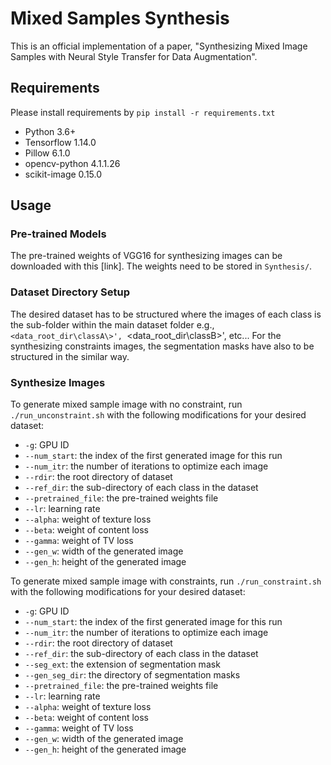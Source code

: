 # Mixed Samples Synthesis

This is an official implementation of a paper, "Synthesizing Mixed Image Samples with Neural Style Transfer for Data Augmentation".

## Requirements
Please install requirements by `pip install -r requirements.txt`

- Python 3.6+
- Tensorflow 1.14.0
- Pillow 6.1.0
- opencv-python 4.1.1.26
- scikit-image 0.15.0 

## Usage
### Pre-trained Models
The pre-trained weights of VGG16 for synthesizing images can be downloaded with this [link]. The weights need to be stored in `Synthesis/`.

### Dataset Directory Setup
The desired dataset has to be structured where the images of each class is the sub-folder within the main dataset folder e.g., `<data_root_dir\classA\>', `<data_root_dir\classB\>', etc... For the synthesizing constraints images, the segmentation masks have also to be structured in the similar way.

### Synthesize Images
To generate mixed sample image with no constraint, run `./run_unconstraint.sh` with the following modifications for your desired dataset:

* `-g`: GPU ID 
* `--num_start`: the index of the first generated image for this run
* `--num_itr`: the number of iterations to optimize each image
* `--rdir`: the root directory of dataset
* `--ref_dir`: the sub-directory of each class in the dataset
* `--pretrained_file`: the pre-trained weights file
* `--lr`: learning rate
* `--alpha`: weight of texture loss
* `--beta`: weight of content loss
* `--gamma`: weight of TV loss
* `--gen_w`: width of the generated image
* `--gen_h`: height of the generated image

To generate mixed sample image with constraints, run `./run_constraint.sh` with the following modifications for your desired dataset:

* `-g`: GPU ID 
* `--num_start`: the index of the first generated image for this run
* `--num_itr`: the number of iterations to optimize each image
* `--rdir`: the root directory of dataset
* `--ref_dir`: the sub-directory of each class in the dataset
* `--seg_ext`: the extension of segmentation mask
* `--gen_seg_dir`: the directory of segmentation masks
* `--pretrained_file`: the pre-trained weights file
* `--lr`: learning rate
* `--alpha`: weight of texture loss
* `--beta`: weight of content loss
* `--gamma`: weight of TV loss
* `--gen_w`: width of the generated image
* `--gen_h`: height of the generated image






